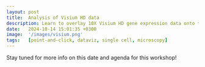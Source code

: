 ```yaml
---
layout: post
title:  Analysis of Visium HD data
description: Learn to overlay 10X Visium HD gene expression data onto tissue sections to allow integration of spatial transcriptomics with tissue architecture and pathology.
date:   2024-10-14 15:01:35 +0300
image:  '/images/visium.png'
tags:   [point-and-click, dataviz, single cell, microscopy]
---
```


Stay tuned for more info on this date and agenda for this workshop!